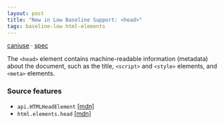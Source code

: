 ```yaml
---
layout: post
title: "New in Low Baseline Support: <head>"
tags: baseline-low html-elements
---
```


[caniuse](https://caniuse.com/?search=head) · [spec](https://html.spec.whatwg.org/multipage/semantics.html#the-head-element)

The `<head>` element contains machine-readable information (metadata) about the document, such as the title, `<script>` and `<style>` elements, and `<meta>` elements.

### Source features

- ``api.HTMLHeadElement`` [[mdn]](https://https://developer.mozilla.org/en-US/search?q=api.HTMLHeadElement)
- ``html.elements.head`` [[mdn]](https://https://developer.mozilla.org/en-US/search?q=html.elements.head)
